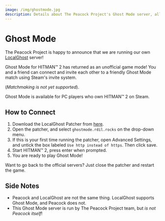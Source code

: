 ```yaml
---
image: /img/ghostmode.jpg
description: Details about The Peacock Project's Ghost Mode server, allowing players to use the now-scrapped game mode.
---
```


# Ghost Mode

The Peacock Project is happy to announce that we are running our own [LocalGhost](https://gitlab.com/grappigegovert/LocalGhost) server!

Ghost Mode for HITMAN™ 2 has returned as an unofficial game mode!
You and a friend can connect and invite each other to a friendly Ghost Mode match using Steam's invite system.

(_Matchmaking is not yet supported_).

Ghost Mode is available for PC players who own HITMAN™ 2 on Steam.

## How to Connect

1. Download the LocalGhost Patcher from [here](https://gitlab.com/grappigegovert/localghost/-/jobs/artifacts/master/download?job=build_patcher).
2. Open the patcher, and select `ghostmode.rdil.rocks` on the drop-down menu.
3. If this is your first time running the patcher, open Advanced Settings, and untick the box labeled `Use http instead of https`. Then click save.
4. Start HITMAN™ 2, press enter when prompted.
5. You are ready to play Ghost Mode!

Want to go back to the official servers? Just close the patcher and restart the game.

## Side Notes

-   Peacock and LocalGhost are not the same thing. LocalGhost supports Ghost Mode, and Peacock does not.
-   This Ghost Mode server is run by The Peacock Project team, but _is not Peacock itself_!
